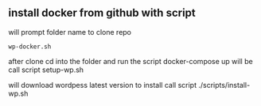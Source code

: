 ## install docker from github with script

will prompt folder name to clone repo

```
wp-docker.sh
```

after clone cd into the folder and run the script docker-compose up
will be call script setup-wp.sh

will download  wordpess latest version 
to install call script
./scripts/install-wp.sh


